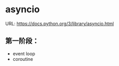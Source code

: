 # asyncio

URL: https://docs.python.org/3/library/asyncio.html

## 第一阶段：

- event loop
- coroutine











